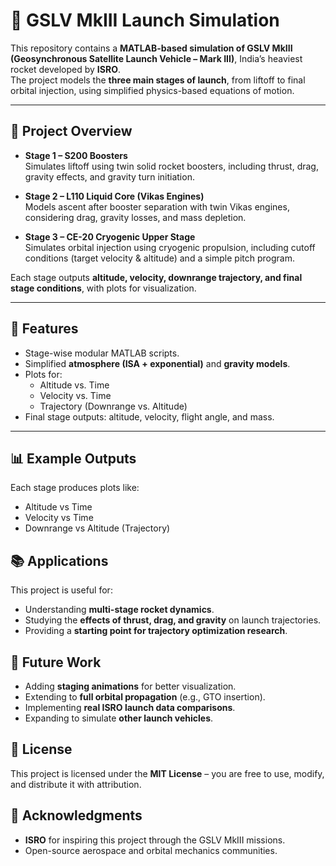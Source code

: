 # 🚀 GSLV MkIII Launch Simulation  

This repository contains a **MATLAB-based simulation of GSLV MkIII (Geosynchronous Satellite Launch Vehicle – Mark III)**, India’s heaviest rocket developed by **ISRO**.  
The project models the **three main stages of launch**, from liftoff to final orbital injection, using simplified physics-based equations of motion.  

---

## 📌 Project Overview  

- **Stage 1 – S200 Boosters**  
  Simulates liftoff using twin solid rocket boosters, including thrust, drag, gravity effects, and gravity turn initiation.  

- **Stage 2 – L110 Liquid Core (Vikas Engines)**  
  Models ascent after booster separation with twin Vikas engines, considering drag, gravity losses, and mass depletion.  

- **Stage 3 – CE-20 Cryogenic Upper Stage**  
  Simulates orbital injection using cryogenic propulsion, including cutoff conditions (target velocity & altitude) and a simple pitch program.  

Each stage outputs **altitude, velocity, downrange trajectory, and final stage conditions**, with plots for visualization.  

---

## 🔧 Features  

- Stage-wise modular MATLAB scripts.  
- Simplified **atmosphere (ISA + exponential)** and **gravity models**.  
- Plots for:  
  - Altitude vs. Time  
  - Velocity vs. Time  
  - Trajectory (Downrange vs. Altitude)  
- Final stage outputs: altitude, velocity, flight angle, and mass.  

---

## 📊 Example Outputs  

Each stage produces plots like:  

- Altitude vs Time  
- Velocity vs Time  
- Downrange vs Altitude (Trajectory)  

## 📚 Applications  

This project is useful for:  

- Understanding **multi-stage rocket dynamics**.  
- Studying the **effects of thrust, drag, and gravity** on launch trajectories.  
- Providing a **starting point for trajectory optimization research**.  

## 🚀 Future Work  

- Adding **staging animations** for better visualization.  
- Extending to **full orbital propagation** (e.g., GTO insertion).  
- Implementing **real ISRO launch data comparisons**.  
- Expanding to simulate **other launch vehicles**.  

## 📜 License  

This project is licensed under the **MIT License** – you are free to use, modify, and distribute it with attribution.  

## 🌌 Acknowledgments  

- **ISRO** for inspiring this project through the GSLV MkIII missions.  
- Open-source aerospace and orbital mechanics communities.  


